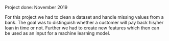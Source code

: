 Project done: November 2019

For this project we had to clean a dataset and handle missing values from a bank. The goal was to distinguish whether a customer will pay back his/her loan in time or not. 
Further we had to create new features which then can be used as an input for a machine learning model. 
